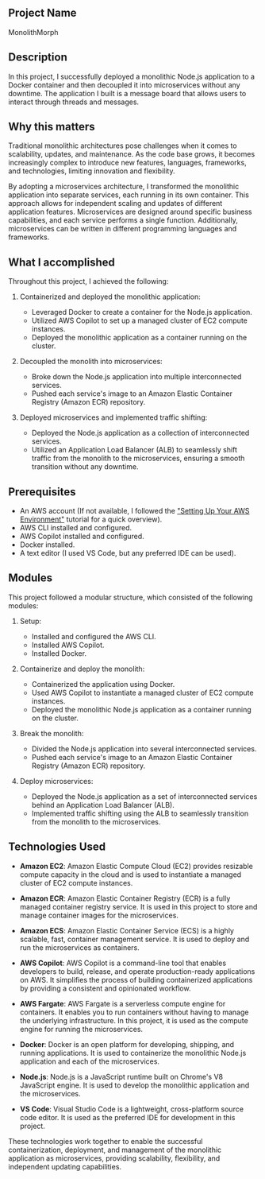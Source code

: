 ## Project Name

MonolithMorph

## Description

In this project, I successfully deployed a monolithic Node.js application to a Docker container and then decoupled it into microservices without any downtime. The application I built is a message board that allows users to interact through threads and messages.

## Why this matters

Traditional monolithic architectures pose challenges when it comes to scalability, updates, and maintenance. As the code base grows, it becomes increasingly complex to introduce new features, languages, frameworks, and technologies, limiting innovation and flexibility.

By adopting a microservices architecture, I transformed the monolithic application into separate services, each running in its own container. This approach allows for independent scaling and updates of different application features. Microservices are designed around specific business capabilities, and each service performs a single function. Additionally, microservices can be written in different programming languages and frameworks.

## What I accomplished

Throughout this project, I achieved the following:

1. Containerized and deployed the monolithic application:
   - Leveraged Docker to create a container for the Node.js application.
   - Utilized AWS Copilot to set up a managed cluster of EC2 compute instances.
   - Deployed the monolithic application as a container running on the cluster.

2. Decoupled the monolith into microservices:
   - Broke down the Node.js application into multiple interconnected services.
   - Pushed each service's image to an Amazon Elastic Container Registry (Amazon ECR) repository.

3. Deployed microservices and implemented traffic shifting:
   - Deployed the Node.js application as a collection of interconnected services.
   - Utilized an Application Load Balancer (ALB) to seamlessly shift traffic from the monolith to the microservices, ensuring a smooth transition without any downtime.

## Prerequisites

- An AWS account (If not available, I followed the ["Setting Up Your AWS Environment"](https://aws.amazon.com/getting-started/guides/setup-environment/) tutorial for a quick overview).
- AWS CLI installed and configured.
- AWS Copilot installed and configured.
- Docker installed.
- A text editor (I used VS Code, but any preferred IDE can be used).

## Modules

This project followed a modular structure, which consisted of the following modules:

1. Setup:
   - Installed and configured the AWS CLI.
   - Installed AWS Copilot.
   - Installed Docker.

2. Containerize and deploy the monolith:
   - Containerized the application using Docker.
   - Used AWS Copilot to instantiate a managed cluster of EC2 compute instances.
   - Deployed the monolithic Node.js application as a container running on the cluster.

3. Break the monolith:
   - Divided the Node.js application into several interconnected services.
   - Pushed each service's image to an Amazon Elastic Container Registry (Amazon ECR) repository.

4. Deploy microservices:
   - Deployed the Node.js application as a set of interconnected services behind an Application Load Balancer (ALB).
   - Implemented traffic shifting using the ALB to seamlessly transition from the monolith to the microservices.

## Technologies Used

- **Amazon EC2**: Amazon Elastic Compute Cloud (EC2) provides resizable compute capacity in the cloud and is used to instantiate a managed cluster of EC2 compute instances.

- **Amazon ECR**: Amazon Elastic Container Registry (ECR) is a fully managed container registry service. It is used in this project to store and manage container images for the microservices.

- **Amazon ECS**: Amazon Elastic Container Service (ECS) is a highly scalable, fast, container management service. It is used to deploy and run the microservices as containers.

- **AWS Copilot**: AWS Copilot is a command-line tool that enables developers to build, release, and operate production-ready applications on AWS. It simplifies the process of building containerized applications by providing a consistent and opinionated workflow.

- **AWS Fargate**: AWS Fargate is a serverless compute engine for containers. It enables you to run containers without having to manage the underlying infrastructure. In this project, it is used as the compute engine for running the microservices.

- **Docker**: Docker is an open platform for developing, shipping, and running applications. It is used to containerize the monolithic Node.js application and each of the microservices.

- **Node.js**: Node.js is a JavaScript runtime built on Chrome's V8 JavaScript engine. It is used to develop the monolithic application and the microservices.

- **VS Code**: Visual Studio Code is a lightweight, cross-platform source code editor. It is used as the preferred IDE for development in this project.

These technologies work together to enable the successful containerization, deployment, and management of the monolithic application as microservices, providing scalability, flexibility, and independent updating capabilities.
